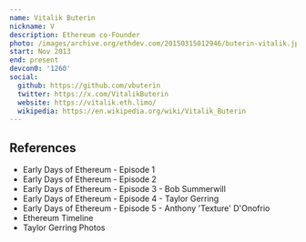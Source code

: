 ```yaml
---
name: Vitalik Buterin
nickname: V
description: Ethereum co-Founder
photo: /images/archive.org/ethdev.com/20150315012946/buterin-vitalik.jpg
start: Nov 2013
end: present
devcon0: '1260'
social:
  github: https://github.com/vbuterin
  twitter: https://x.com/VitalikButerin
  website: https://vitalik.eth.limo/
  wikipedia: https://en.wikipedia.org/wiki/Vitalik_Buterin
---
```


## References
- Early Days of Ethereum - Episode 1
- Early Days of Ethereum - Episode 2
- Early Days of Ethereum - Episode 3 - Bob Summerwill
- Early Days of Ethereum - Episode 4 - Taylor Gerring
- Early Days of Ethereum - Episode 5 - Anthony 'Texture' D'Onofrio
- Ethereum Timeline
- Taylor Gerring Photos
